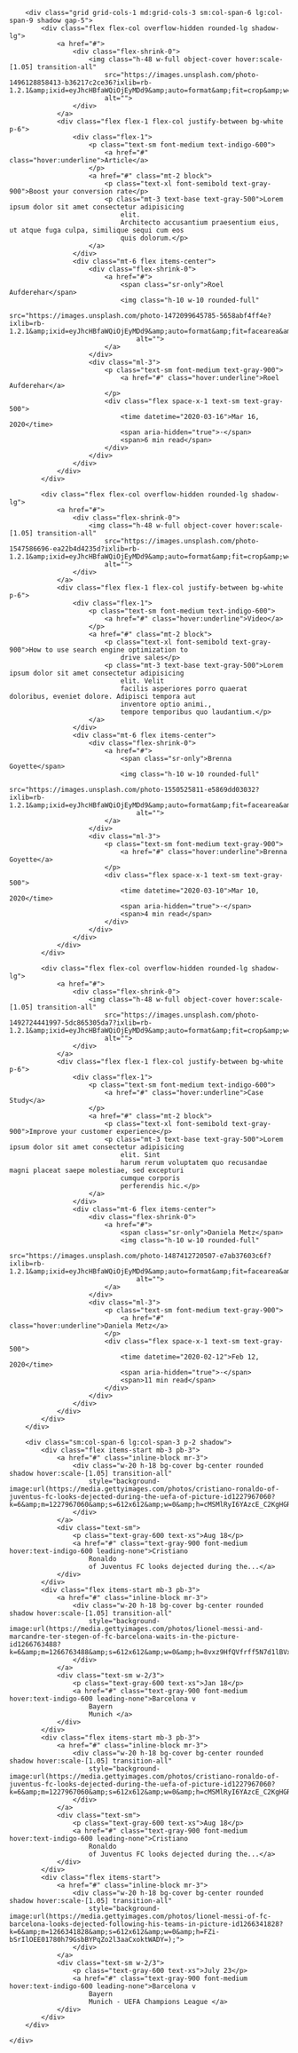 <div class="max-w-screen-xl mx-auto p-3 sm:p-5 md:p-3 relative shadow-2xl">
    <div class="grid grid-cols-1 sm:grid-cols-12 gap-5">

        <div class="grid grid-cols-1 md:grid-cols-3 sm:col-span-6 lg:col-span-9 shadow gap-5">
            <div class="flex flex-col overflow-hidden rounded-lg shadow-lg">
                <a href="#">
                    <div class="flex-shrink-0">
                        <img class="h-48 w-full object-cover hover:scale-[1.05] transition-all"
                            src="https://images.unsplash.com/photo-1496128858413-b36217c2ce36?ixlib=rb-1.2.1&amp;ixid=eyJhcHBfaWQiOjEyMDd9&amp;auto=format&amp;fit=crop&amp;w=1679&amp;q=80"
                            alt="">
                    </div>
                </a>
                <div class="flex flex-1 flex-col justify-between bg-white p-6">
                    <div class="flex-1">
                        <p class="text-sm font-medium text-indigo-600">
                            <a href="#" class="hover:underline">Article</a>
                        </p>
                        <a href="#" class="mt-2 block">
                            <p class="text-xl font-semibold text-gray-900">Boost your conversion rate</p>
                            <p class="mt-3 text-base text-gray-500">Lorem ipsum dolor sit amet consectetur adipisicing
                                elit.
                                Architecto accusantium praesentium eius, ut atque fuga culpa, similique sequi cum eos
                                quis dolorum.</p>
                        </a>
                    </div>
                    <div class="mt-6 flex items-center">
                        <div class="flex-shrink-0">
                            <a href="#">
                                <span class="sr-only">Roel Aufderehar</span>
                                <img class="h-10 w-10 rounded-full"
                                    src="https://images.unsplash.com/photo-1472099645785-5658abf4ff4e?ixlib=rb-1.2.1&amp;ixid=eyJhcHBfaWQiOjEyMDd9&amp;auto=format&amp;fit=facearea&amp;facepad=2&amp;w=256&amp;h=256&amp;q=80"
                                    alt="">
                            </a>
                        </div>
                        <div class="ml-3">
                            <p class="text-sm font-medium text-gray-900">
                                <a href="#" class="hover:underline">Roel Aufderehar</a>
                            </p>
                            <div class="flex space-x-1 text-sm text-gray-500">
                                <time datetime="2020-03-16">Mar 16, 2020</time>
                                <span aria-hidden="true">·</span>
                                <span>6 min read</span>
                            </div>
                        </div>
                    </div>
                </div>
            </div>

            <div class="flex flex-col overflow-hidden rounded-lg shadow-lg">
                <a href="#">
                    <div class="flex-shrink-0">
                        <img class="h-48 w-full object-cover hover:scale-[1.05] transition-all"
                            src="https://images.unsplash.com/photo-1547586696-ea22b4d4235d?ixlib=rb-1.2.1&amp;ixid=eyJhcHBfaWQiOjEyMDd9&amp;auto=format&amp;fit=crop&amp;w=1679&amp;q=80"
                            alt="">
                    </div>
                </a>
                <div class="flex flex-1 flex-col justify-between bg-white p-6">
                    <div class="flex-1">
                        <p class="text-sm font-medium text-indigo-600">
                            <a href="#" class="hover:underline">Video</a>
                        </p>
                        <a href="#" class="mt-2 block">
                            <p class="text-xl font-semibold text-gray-900">How to use search engine optimization to
                                drive sales</p>
                            <p class="mt-3 text-base text-gray-500">Lorem ipsum dolor sit amet consectetur adipisicing
                                elit. Velit
                                facilis asperiores porro quaerat doloribus, eveniet dolore. Adipisci tempora aut
                                inventore optio animi.,
                                tempore temporibus quo laudantium.</p>
                        </a>
                    </div>
                    <div class="mt-6 flex items-center">
                        <div class="flex-shrink-0">
                            <a href="#">
                                <span class="sr-only">Brenna Goyette</span>
                                <img class="h-10 w-10 rounded-full"
                                    src="https://images.unsplash.com/photo-1550525811-e5869dd03032?ixlib=rb-1.2.1&amp;ixid=eyJhcHBfaWQiOjEyMDd9&amp;auto=format&amp;fit=facearea&amp;facepad=2&amp;w=256&amp;h=256&amp;q=80"
                                    alt="">
                            </a>
                        </div>
                        <div class="ml-3">
                            <p class="text-sm font-medium text-gray-900">
                                <a href="#" class="hover:underline">Brenna Goyette</a>
                            </p>
                            <div class="flex space-x-1 text-sm text-gray-500">
                                <time datetime="2020-03-10">Mar 10, 2020</time>
                                <span aria-hidden="true">·</span>
                                <span>4 min read</span>
                            </div>
                        </div>
                    </div>
                </div>
            </div>

            <div class="flex flex-col overflow-hidden rounded-lg shadow-lg">
                <a href="#">
                    <div class="flex-shrink-0">
                        <img class="h-48 w-full object-cover hover:scale-[1.05] transition-all"
                            src="https://images.unsplash.com/photo-1492724441997-5dc865305da7?ixlib=rb-1.2.1&amp;ixid=eyJhcHBfaWQiOjEyMDd9&amp;auto=format&amp;fit=crop&amp;w=1679&amp;q=80"
                            alt="">
                    </div>
                </a>
                <div class="flex flex-1 flex-col justify-between bg-white p-6">
                    <div class="flex-1">
                        <p class="text-sm font-medium text-indigo-600">
                            <a href="#" class="hover:underline">Case Study</a>
                        </p>
                        <a href="#" class="mt-2 block">
                            <p class="text-xl font-semibold text-gray-900">Improve your customer experience</p>
                            <p class="mt-3 text-base text-gray-500">Lorem ipsum dolor sit amet consectetur adipisicing
                                elit. Sint
                                harum rerum voluptatem quo recusandae magni placeat saepe molestiae, sed excepturi
                                cumque corporis
                                perferendis hic.</p>
                        </a>
                    </div>
                    <div class="mt-6 flex items-center">
                        <div class="flex-shrink-0">
                            <a href="#">
                                <span class="sr-only">Daniela Metz</span>
                                <img class="h-10 w-10 rounded-full"
                                    src="https://images.unsplash.com/photo-1487412720507-e7ab37603c6f?ixlib=rb-1.2.1&amp;ixid=eyJhcHBfaWQiOjEyMDd9&amp;auto=format&amp;fit=facearea&amp;facepad=2&amp;w=256&amp;h=256&amp;q=80"
                                    alt="">
                            </a>
                        </div>
                        <div class="ml-3">
                            <p class="text-sm font-medium text-gray-900">
                                <a href="#" class="hover:underline">Daniela Metz</a>
                            </p>
                            <div class="flex space-x-1 text-sm text-gray-500">
                                <time datetime="2020-02-12">Feb 12, 2020</time>
                                <span aria-hidden="true">·</span>
                                <span>11 min read</span>
                            </div>
                        </div>
                    </div>
                </div>
            </div>
        </div>

        <div class="sm:col-span-6 lg:col-span-3 p-2 shadow">
            <div class="flex items-start mb-3 pb-3">
                <a href="#" class="inline-block mr-3">
                    <div class="w-20 h-18 bg-cover bg-center rounded shadow hover:scale-[1.05] transition-all"
                        style="background-image:url(https://media.gettyimages.com/photos/cristiano-ronaldo-of-juventus-fc-looks-dejected-during-the-uefa-of-picture-id1227967060?k=6&amp;m=1227967060&amp;s=612x612&amp;w=0&amp;h=cMSMlRyI6YAzcE_C2KgHGRLeVojHYoUhIvhwPBYv8f4=);">
                    </div>
                </a>
                <div class="text-sm">
                    <p class="text-gray-600 text-xs">Aug 18</p>
                    <a href="#" class="text-gray-900 font-medium hover:text-indigo-600 leading-none">Cristiano
                        Ronaldo
                        of Juventus FC looks dejected during the...</a>
                </div>
            </div>
            <div class="flex items-start mb-3 pb-3">
                <a href="#" class="inline-block mr-3">
                    <div class="w-20 h-18 bg-cover bg-center rounded shadow hover:scale-[1.05] transition-all"
                        style="background-image:url(https://media.gettyimages.com/photos/lionel-messi-and-marcandre-ter-stegen-of-fc-barcelona-waits-in-the-picture-id1266763488?k=6&amp;m=1266763488&amp;s=612x612&amp;w=0&amp;h=8vxz9HfQVfrff5N7d1lBVxtLamRQGK3J3lyHkUuuIiw=);">
                    </div>
                </a>
                <div class="text-sm w-2/3">
                    <p class="text-gray-600 text-xs">Jan 18</p>
                    <a href="#" class="text-gray-900 font-medium hover:text-indigo-600 leading-none">Barcelona v
                        Bayern
                        Munich </a>
                </div>
            </div>
            <div class="flex items-start mb-3 pb-3">
                <a href="#" class="inline-block mr-3">
                    <div class="w-20 h-18 bg-cover bg-center rounded shadow hover:scale-[1.05] transition-all"
                        style="background-image:url(https://media.gettyimages.com/photos/cristiano-ronaldo-of-juventus-fc-looks-dejected-during-the-uefa-of-picture-id1227967060?k=6&amp;m=1227967060&amp;s=612x612&amp;w=0&amp;h=cMSMlRyI6YAzcE_C2KgHGRLeVojHYoUhIvhwPBYv8f4=);">
                    </div>
                </a>
                <div class="text-sm">
                    <p class="text-gray-600 text-xs">Aug 18</p>
                    <a href="#" class="text-gray-900 font-medium hover:text-indigo-600 leading-none">Cristiano
                        Ronaldo
                        of Juventus FC looks dejected during the...</a>
                </div>
            </div>
            <div class="flex items-start">
                <a href="#" class="inline-block mr-3">
                    <div class="w-20 h-18 bg-cover bg-center rounded shadow hover:scale-[1.05] transition-all"
                        style="background-image:url(https://media.gettyimages.com/photos/lionel-messi-of-fc-barcelona-looks-dejected-following-his-teams-in-picture-id1266341828?k=6&amp;m=1266341828&amp;s=612x612&amp;w=0&amp;h=FZi-bSrIlOEE01780h79GsbBYPqZo2l3aaCxoktWADY=);">
                    </div>
                </a>
                <div class="text-sm w-2/3">
                    <p class="text-gray-600 text-xs">July 23</p>
                    <a href="#" class="text-gray-900 font-medium hover:text-indigo-600 leading-none">Barcelona v
                        Bayern
                        Munich - UEFA Champions League </a>
                </div>
            </div>
        </div>

    </div>
</div>

